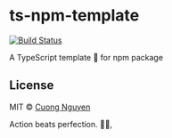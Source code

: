 # ts-npm-template

[![Build Status](https://travis-ci.org/103cuong/ts-npm-template.svg?branch=master)](https://travis-ci.org/103cuong/ts-npm-template)

A TypeScript template 🌼 for npm package

## License

MIT © [Cuong Nguyen](https://www.linkedin.com/in/cuong9/)

<!-- INSPIRATIONAL_QUOTE_START -->
Action beats perfection.
🧑‍💻,
<!-- INSPIRATIONAL_QUOTE_END -->
